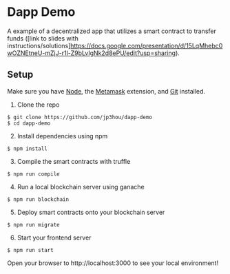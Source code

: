 # Dapp Demo
A example of a decentralized app that utilizes a smart contract to transfer funds ([link to slides with instructions/solutions]https://docs.google.com/presentation/d/15LqMhebc0wOZNEtneU-mZjJ-r1l-Z9bLvIgNk2d8ePU/edit?usp=sharing).

## Setup

Make sure you have [Node](https://nodejs.org), the [Metamask](https://metamask.io/) extension, and [Git](https://git-scm.com/book/en/v2/Getting-Started-Installing-Git) installed.

1. Clone the repo

```
$ git clone https://github.com/jp3hou/dapp-demo
$ cd dapp-demo
```

2. Install dependencies using npm

```
$ npm install
```

3. Compile the smart contracts with truffle

```
$ npm run compile
```

4. Run a local blockchain server using ganache

```
$ npm run blockchain
```

5. Deploy smart contracts onto your blockchain server

```
$ npm run migrate
```
6. Start your frontend server

```
$ npm run start
```

Open your browser to http://localhost:3000 to see your local environment!

